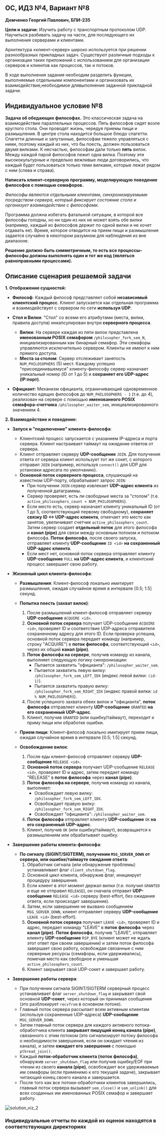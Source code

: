 ## OC, ИДЗ №4, Вариант №8

**Демченко Георгий Павлович, БПИ-235**

**Цели и задачи:** Изучить работу с транспортным протоколом UDP. Научиться разбивать задачу на части, для последующего их выполнения серверами и клиентами.

Архитектура «клиент–сервер» широко используется при решении разнообразных прикладных задач. Существуют различные подходы к организации таких приложений с использованием для организации серверов и клиентов как процессов, так и потоков.

В ходе выполнения задания необходим разделить функции, выполняемые отдельными компонентами и организовать их взаимодействие,необходимое длявыполнения заданной прикладной задачи.

## Индивидуальное условие №8

**Задача об обедающих философах.** Это классическая задача на взаимодействие параллельных процессов. Пять философов сидят возле круглого стола. Они проводят жизнь, чередуя приемы пищи и размышления. В центре стола находится большое блюдо спагетти. Спагетти длинные и запутанные, философам тяжело управляться с ними, поэтому каждый из них, что бы поесть, должен пользоваться двумя вилками. К несчастью, философам дали только **пять** вилок. Между каждой парой философов лежит одна вилка. Поэтому эти высококультурные и предельно вежливые люди договорились, что каждый будет пользоваться только теми вилками, которые лежат рядом с ним (слева и справа).

**Написать клиент–серверную программу, моделирующую поведение философов с помощью семафоров.**

*Философы являются отдельными клиентами, синхронизируемыми посредством сервера, который фиксирует состояние стола и организует взаимодействие с философами.*

Программа должна избегать фатальной ситуации, в которой все философы голодны, но ни один из них не может взять обе вилки (например, каждый из философов держит по одной вилки и не хочет отдавать ее). Время, которое отводится на прием пищи и размышление задается случайно в некотором разумном для наблюдения из вне диапазоне.

**Решение должно быть симметричным, то есть все процессы–философы должны выполнять один и тот же код (являться равноправными процессами).**

## Описание сценария решаемой задачи

**1. Отображение сущностей:**

*   **Философ**: Каждый философ представляет собой **независимый клиентский процесс**. Клиент запускается как отдельная программа и взаимодействует с сервером по сети **используя UDP**.

*   **Стол и Вилки**: "Стол" со всеми его атрибутами (места, вилки, правила доступа) инкапсулирован внутри **серверного процесса**.
    *   **Вилки**: На сервере каждая из пяти вилок представлена **именованным POSIX семафором** `/philosopher_fork_sem_N`, инициализированным как бинарный семафор. Эти семафоры управляются исключительно сервером. Клиенты не имеют к ним прямого доступа.
    *   **Места за столом**: Сервер отслеживает занятость `NUM_PHILOSOPHERS` (5) мест. Каждому успешно "присоединившемуся" клиенту-философу сервер назначает уникальный номер (ID от 1 до 5) и **сохраняет его UDP-адрес (IP:порт)**.

*   **Официант**: Механизм официанта, ограничивающий одновременное количество едящих философов до `NUM_PHILOSOPHERS - 1` (т.е. до 4), реализован на сервере с помощью **именованного POSIX семафора-счетчика** `/philosopher_waiter_sem`, инициализированного значением 4.

**2. Взаимодействие и поведение:**

*   **Запуск и "подключение" клиента-философа**:
    *   Клиентский процесс запускается с указанием IP-адреса и порта сервера. Клиент настраивает таймаут на ожидание ответов от сервера.
    *   Клиент отправляет серверу **UDP-сообщение** `JOIN`. Для получения ответа от сервера клиент использует тот же сокет, с которого отправил `JOIN` (например, используя `connect()` для UDP для установки адресата по умолчанию).
    *   **Основной поток серверного процесса**, слушающий на известном UDP-порту, обрабатывает запрос `JOIN`:
        *   При получении `JOIN` сервер извлекает **UDP-адрес клиента** из полученной датаграммы.
        *   Сервер проверяет, есть ли свободные места за "столом" (т.е. `active_philosophers_count < NUM_PHILOSOPHERS`).
        *   Если место есть, сервер назначает клиенту уникальный ID (от 1 до 5, соответствующий первому свободному), **сохраняет связку ID <-> UDP-адрес клиента**, отмечает это место как занятое, увеличивает счетчик `active_philosophers_count`. Затем сервер создает **отдельный поток** для этого философа и **канал (pipe)** для связи между основным потоком и потоком философа. **Поток философа**, после своего запуска, отправляет клиенту **UDP-сообщение** `ID <id>` **на сохраненный UDP-адрес клиента**.
        *   Если мест нет, основной поток сервера отправляет клиенту **UDP-сообщение** `FULL` **на UDP-адрес клиента**, и клиентский процесс завершает свою работу.

*   **Жизненый цикл клиента-философа**:

    *   **Размышления**: Клиент-философ локально имитирует размышления, ожидая случайное время в интервале \[0.5; 1.5] секунд.

    *   **Попытка поесть (захват вилок)**:
        1.  После размышлений клиент-философ отправляет серверу **UDP-сообщение** `ACQUIRE <id>`.
        2.  **Основной поток сервера** получает UDP-сообщение `ACQUIRE <id>`, проверяет ID и соответствие UDP-адреса отправителя сохраненному адресу для этого ID. Если проверка успешна, основной поток сервера передает команду (например, строку "ACQUIRE") в **поток философа**, соответствующий `<id>`, через их общий **канал (pipe)**.
        3.  **Поток философа на сервере**, получив команду из канала, выполняет следующую логику синхронизации:
            *   Пытается захватить "официанта": `/philosopher_waiter_sem`.
            *   Пытается захватить левую вилку:  `/philosopher_fork_sem_LEFT_IDX` (индекс левой вилки: `(id-1)`).
            *   Пытается захватить правую вилку: `/philosopher_fork_sem_RIGHT_IDX` (индекс правой вилки: `id % NUM_PHILOSOPHERS`).
        4.  После успешного захвата обеих вилок и "официанта", **поток философа** отправляет клиенту **UDP-сообщение** `GRANTED` **на его сохраненный UDP-адрес**.
        5.  Клиент, получив `GRANTED` (или ошибку/таймаут), переходит к приму пищи или обработке ошибки.

    *   **Прием пищи**: Клиент-философ локально имитирует прием пищи, ожидая случайное время в интервале \[0.5; 1.5] секунд.

    *   **Освобождение вилок**:
        1.  После еды клиент-философ отправляет серверу **UDP-сообщение** `RELEASE <id>`.
        2.  **Основной поток сервера** получает UDP-сообщение `RELEASE <id>`, проверяет ID и адрес, затем передает команду "RELEASE" в **поток философа** через **канал (pipe)**.
        3.  **Поток философа на сервере**, получив команду из канала, выполняет:
            *   Освобождает левую вилку: `/philosopher_fork_sem_LEFT_IDX`.
            *   Освобождает правую вилку: `/philosopher_fork_sem_RIGHT_IDX`.
            *   Освобождает "официанта": `/philosopher_waiter_sem`.
        4.  **Поток философа** отправляет клиенту **UDP-сообщение** `OK` **на его сохраненный UDP-адрес**.
        5.  Клиент, получив `OK` (или ошибку/таймаут), возвращается к размышлениям или обрабатывает ошибку.

*   **Завершение работы клиента-философа**:
    *   **По сигналу (SIGINT/SIGTERM), получении `MSG_SERVER_DOWN` от сервера, или ошибке/таймауте ожидания ответа**:
        1.  Обработчик сигнала (или обнаружение проблемы) устанавливает флаг `client_shutdown_flag`.
        2.  Основной цикл клиента, обнаружив флаг, инициирует процедуру завершения.
        3.  Если клиент в этот момент держал вилки (т.е. получил `GRANTED` и еще не отправил `RELEASE`), он сначала отправит **UDP-сообщение** `RELEASE <id>` серверу (best-effort, без ожидания ответа, если происходит завершение).
        4.  Затем, если завершение не вызвано сообщением `MSG_SERVER_DOWN`, клиент отправляет серверу **UDP-сообщение** `LEAVE <id>` (best-effort).
        5.  **Основной поток сервера** получает `LEAVE <id>`, проверяет ID и адрес, передает команду "LEAVE" в **поток философа** через **канал (pipe)**. **Поток философа**, получив "LEAVE", отправляет клиенту **UDP-сообщение** `RSP_BYE` (клиент может не ждать этот ответ при своем завершении) и затем поток философа завершает свою работу, освобождая связанные с ним серверные ресурсы (семафоры, если удерживались), помечая место как свободное и уменьшая `active_philosophers_count`.
        6.  Клиент закрывает свой UDP-сокет и завершает работу.

*   **Завершение работы сервера**:
    *   При получении сигнала SIGINT/SIGTERM серверный процесс устанавливает флаг `server_shutdown_flag` и закрывает свой основной **UDP-сокет**, через который он принимал сообщения (это разблокирует `recvfrom` в основном потоке).
    *   Главный поток сервера рассылает всем активным клиентам (используя сохраненные UDP-адреса) **UDP-сообщение** `MSG_SERVER_DOWN`.
    *   Затем главный поток сервера для каждого активного потока-обработчика клиента **закрывает пишущий конец канала (pipe)**, связанного с этим потоком (это сигнализирует потоку философа о необходимости завершения, если он ожидает чтения из канала), и затем **ожидает его завершения** с помощью `pthread_join()`.
    *   Каждый **поток-обработчик клиента (поток философа)**, обнаружив `server_shutdown_flag` или получив ошибку/EOF при чтении из своего **канала (pipe)**, освобождает все удерживаемые им семафоры (если применимо к его текущей задаче), закрывает читающий конец своего канала и завершается.
    *   После того как все потоки-обработчики клиентов завершились, главный поток сервера вызывает `sem_close()` и `sem_unlink()` для всех созданных им именованных POSIX семафор и завершает работу.

![solution_viz_2](img/solution_viz_2.jpg)

### Индивидуальные отчеты по каждой из оценок находятся в соответствующих директориях